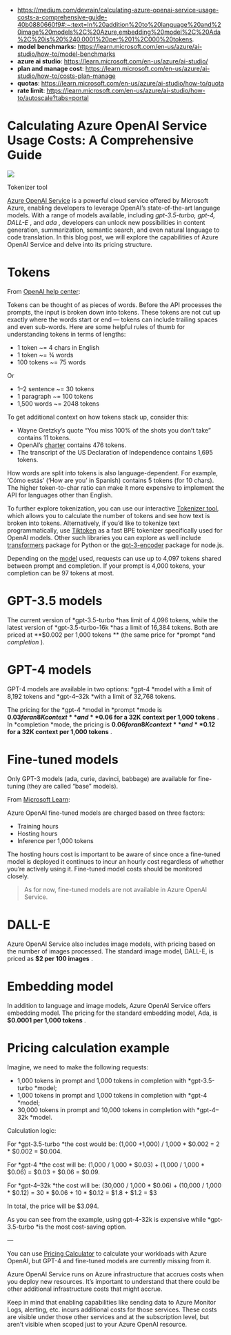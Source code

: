 - https://medium.com/devrain/calculating-azure-openai-service-usage-costs-a-comprehensive-guide-40b0880660f9#:~:text=In%20addition%20to%20language%20and%20image%20models%2C%20Azure,embedding%20model%2C%20Ada%2C%20is%20%240.0001%20per%201%2C000%20tokens.
- **model benchmarks:** https://learn.microsoft.com/en-us/azure/ai-studio/how-to/model-benchmarks
- **azure ai studio**: https://learn.microsoft.com/en-us/azure/ai-studio/
- **plan and manage cost**: https://learn.microsoft.com/en-us/azure/ai-studio/how-to/costs-plan-manage
- **quotas**: https://learn.microsoft.com/en-us/azure/ai-studio/how-to/quota
- **rate limit**: https://learn.microsoft.com/en-us/azure/ai-studio/how-to/autoscale?tabs=portal


# Calculating Azure OpenAI Service Usage Costs: A Comprehensive Guide


![](https://miro.medium.com/v2/resize:fit:1400/1*d89_hEw6445qVlVVwcmXkA.png)

Tokenizer tool

[Azure OpenAI Service](https://learn.microsoft.com/en-us/azure/cognitive-services/openai/overview) is a powerful cloud service offered by Microsoft Azure, enabling developers to leverage OpenAI’s state-of-the-art language models. With a range of models available, including  *gpt-3.5-turbo, gpt-4, DALL-E* , and  *ada* , developers can unlock new possibilities in content generation, summarization, semantic search, and even natural language to code translation. In this blog post, we will explore the capabilities of Azure OpenAI Service and delve into its pricing structure.

# Tokens

From [OpenAI help center](https://help.openai.com/en/articles/4936856-what-are-tokens-and-how-to-count-them#h_63fd902129):

Tokens can be thought of as pieces of words. Before the API processes the prompts, the input is broken down into tokens. These tokens are not cut up exactly where the words start or end — tokens can include trailing spaces and even sub-words. Here are some helpful rules of thumb for understanding tokens in terms of lengths:

* 1 token ~= 4 chars in English
* 1 token ~= ¾ words
* 100 tokens ~= 75 words

Or

* 1–2 sentence ~= 30 tokens
* 1 paragraph ~= 100 tokens
* 1,500 words ~= 2048 tokens

To get additional context on how tokens stack up, consider this:

* Wayne Gretzky’s quote “You miss 100% of the shots you don’t take” contains 11 tokens.
* OpenAI’s [charter](https://openai.com/charter/) contains 476 tokens.
* The transcript of the US Declaration of Independence contains 1,695 tokens.

How words are split into tokens is also language-dependent. For example, ‘Cómo estás’ (‘How are you’ in Spanish) contains 5 tokens (for 10 chars). The higher token-to-char ratio can make it more expensive to implement the API for languages other than English.

To further explore tokenization, you can use our interactive [Tokenizer tool](https://beta.openai.com/tokenizer), which allows you to calculate the number of tokens and see how text is broken into tokens. Alternatively, if you’d like to tokenize text programmatically, use [Tiktoken](https://github.com/openai/tiktoken) as a fast BPE tokenizer specifically used for OpenAI models. Other such libraries you can explore as well include [transformers](https://huggingface.co/transformers/model_doc/gpt2.html#gpt2tokenizerfast) package for Python or the [gpt-3-encoder](https://www.npmjs.com/package/gpt-3-encoder) package for node.js.

Depending on the [model](https://beta.openai.com/docs/engines/gpt-3) used, requests can use up to 4,097 tokens shared between prompt and completion. If your prompt is 4,000 tokens, your completion can be 97 tokens at most.

# GPT-3.5 models

The current version of *gpt-3.5-turbo *has limit of 4,096 tokens, while the latest version of *gpt-3.5-turbo-16k *has a limit of 16,384 tokens. Both are priced at  **$0.002 per 1,000 tokens ** (the same price for *prompt *and  *completion* ).

# GPT-4 models

GPT-4 models are available in two options: *gpt-4 *model with a limit of
8,192 tokens and *gpt-4–32k *with a limit of 32,768 tokens.

The pricing for the *gpt-4 *model in *prompt *mode is **$0.03 for an 8K context **and  **$0.06 for a 32K context per 1,000 tokens** . In *completion *mode, the pricing is **$0.06 for an 8K context **and  **$0.12 for a 32K context per 1,000 tokens** .

# Fine-tuned models

Only GPT-3 models (ada, curie, davinci, babbage) are available for fine-tuning (they are called “base” models).

From [Microsoft Learn](https://learn.microsoft.com/en-us/azure/cognitive-services/openai/how-to/manage-costs):

Azure OpenAI fine-tuned models are charged based on three factors:

* Training hours
* Hosting hours
* Inference per 1,000 tokens

The hosting hours cost is important to be aware of since once a fine-tuned model is deployed it continues to incur an hourly cost regardless of whether you’re actively using it. Fine-tuned model costs should be monitored closely.

> As for now, fine-tuned models are not available in Azure OpenAI Service.

# DALL-E

Azure OpenAI Service also includes image models, with pricing based on the number of images processed. The standard image model, DALL-E, is priced as  **$2 per 100 images** .

# **Embedding model**

In addition to language and image models, Azure OpenAI Service offers embedding model. The pricing for the standard embedding model, Ada, is  **$0.0001 per 1,000 tokens** .

# Pricing calculation example

Imagine, we need to make the following requests:

* 1,000 tokens in prompt and 1,000 tokens in completion with *gpt-3.5-turbo *model;
* 1,000 tokens in prompt and 1,000 tokens in completion with *gpt-4 *model;
* 30,000 tokens in prompt and 10,000 tokens in completion with *gpt-4–32k *model.

Calculation logic:

For *gpt-3.5-turbo *the cost would be:
(1,000 +1,000) / 1,000 * $0.002 = 2 * $0.002 = $0.004.

For *gpt-4 *the cost will be:
(1,000 / 1,000 * $0.03) + (1,000 / 1,000 * $0.06) = $0.03 + $0.06 = $0.09.

For *gpt-4–32k *the cost will be:
(30,000 / 1,000 * $0.06) + (10,000 / 1,000 * $0.12) = 30 * $0.06 + 10 * $0.12 = $1.8 + $1.2 = $3

In total, the price will be $3.094.

As you can see from the example, using gpt-4-32k is expensive while *gpt-3.5-turbo *is the most cost-saving option.

—

You can use [Pricing Calculator](https://azure.microsoft.com/en-us/pricing/calculator/) to calculate your workloads with Azure OpenAI, but GPT-4 and fine-tuned models are currently missing from it.

Azure OpenAI Service runs on Azure infrastructure that accrues costs when you deploy new resources. It’s important to understand that there could be other additional infrastructure costs that might accrue.

Keep in mind that enabling capabilities like sending data to Azure Monitor Logs, alerting, etc. incurs additional costs for those services. These costs are visible under those other services and at the subscription level, but aren’t visible when scoped just to your Azure OpenAI resource.
